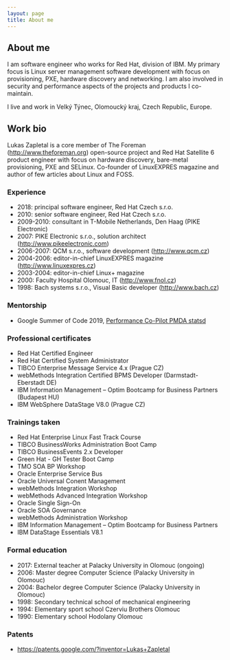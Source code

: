 ```yaml
---
layout: page
title: About me
---
```

## About me

I am software engineer who works for Red Hat, division of IBM. My primary focus
is Linux server management software development with focus on provisioning,
PXE, hardware discovery and networking. I am also involved in security and
performance aspects of the projects and products I co-maintain.

I live and work in Velký Týnec, Olomoucký kraj, Czech Republic, Europe.

## Work bio

Lukas Zapletal is a core member of The Foreman (http://www.theforeman.org)
open-source project and Red Hat Satellite 6 product engineer with focus on
hardware discovery, bare-metal provisioning, PXE and SELinux. Co-founder of
LinuxEXPRES magazine and author of few articles about Linux and FOSS.

### Experience
* 2018: principal software engineer, Red Hat Czech s.r.o.
* 2010: senior software engineer, Red Hat Czech s.r.o.
* 2009-2010: consultant in T-Mobile Netherlands, Den Haag (PIKE Electronic)
* 2007: PIKE Electronic s.r.o., solution architect (http://www.pikeelectronic.com)
* 2006-2007: QCM s.r.o., software development (http://www.qcm.cz)
* 2004-2006: editor-in-chief LinuxEXPRES magazine (http://www.linuxexpres.cz)
* 2003-2004: editor-in-chief Linux+ magazine
* 2000: Faculty Hospital Olomouc, IT (http://www.fnol.cz)
* 1998: Bach systems s.r.o., Visual Basic developer (http://www.bach.cz)

### Mentorship
* Google Summer of Code 2019,
  [Performance Co-Pilot PMDA statsd](https://github.com/performancecopilot/pcp/tree/master/src/pmdas/statsd)

### Professional certificates
* Red Hat Certified Engineer
* Red Hat Certified System Administrator
* TIBCO Enterprise Message Service 4.x (Prague CZ)
* webMethods Integration Certified BPMS Developer (Darmstadt-Eberstadt DE)
* IBM Information Management – Optim Bootcamp for Business Partners (Budapest HU)
* IBM WebSphere DataStage V8.0 (Prague CZ)

### Trainings taken
* Red Hat Enterprise Linux Fast Track Course
* TIBCO BusinessWorks Administration Boot Camp
* TIBCO BusinessEvents 2.x Developer
* Green Hat - GH Tester Boot Camp
* TMO SOA BP Workshop
* Oracle Enterprise Service Bus
* Oracle Universal Conent Management
* webMethods Integration Workshop
* webMethods Advanced Integration Workshop
* Oracle Single Sign-On
* Oracle SOA Governance
* webMethods Administration Workshop
* IBM Information Management – Optim Bootcamp for Business Partners
* IBM DataStage Essentials V8.1

### Formal education
* 2017: External teacher at Palacky University in Olomouc (ongoing)
* 2006: Master degree Computer Science (Palacky University in Olomouc)
* 2004: Bachelor degree Computer Science (Palacky University in Olomouc)
* 1998: Secondary technical school of mechanical engineering
* 1994: Elementary sport school Czerviu Brothers Olomouc
* 1990: Elementary school Hodolany Olomouc

### Patents
* https://patents.google.com/?inventor=Lukas+Zapletal
